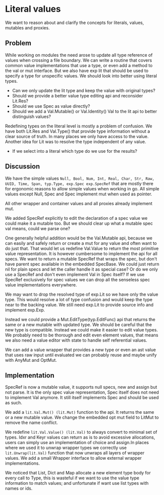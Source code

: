 Literal values
==============

We want to reason about and clarify the concepts for literals, values, mutables and proxies.

Problem
-------

While working on modules the need arose to update all type reference of values when crossing a file
boundary. We can write a routine that covers common value implementations that use a type, or even
add a method to the val or mut interface. But we also have exp lit that should be used to specify a
type for unspecific values. We should look into better using literal types.

 * Can we only update the lit type and keep the value with original types?
 * Should we provide a better value type editing api and reconsider Lit.Res?
 * Should we use Spec as value directly?
 * Should we add a Val.Mutable() or Val.Identity() Val to the lit api to better distinguish values?

Redefining types on the literal level is mostly a problem of confusion. We have both Lit.Res and
Val.Type() that provide type information without a clear source of truth. In many places we only
have access to the value. Another idea for Lit was to resolve the type independent of any value.

 * If we select into a literal which type do we use for the results?

Discussion
----------

We have the simple values `Null, Bool, Num, Int, Real, Char, Str, Raw, UUID, Time, Span, typ.Type,
exp.Spec exp.SpecRef` that are mostly there for ergonomic reasons to allow simple values when
working in go. All simple values except Null, Spec and Spec implement mut when used as pointer.

All other wrapper and container values and all proxies already implement mut.

We added SpecRef explicitly to edit the declaration of a spec value we could make it a mutable too.
But we should clear up what a mutable spec val means, could we parse one?

One generally helpful addition would be the Val.Mutable api, because we can easily and safely return
or create a mut for any value and often want to do just that. That would let us redefine Val.Value
to return the most primitive value representation. It is however cumbersome to implement the api
for all specs. We want to return a mutable SpecRef that wraps the spec, but don't have parent spec
available in the embedded SpecBase. We could just return nil for plain specs and let the caller
handle it as special case? Or do we only use a SpecRef and don't even implement Val in Spec itself?
If we use SpecRef exclusively for spec values we can drop all the senseless spec value
implementations everywhere.

We may want to drop the resolved type of exp.Lit so we have only the value type. This would resolve
a lot of type confusion and would keep the type near to the backing value. We still need exp.Lit to
provide source info and implement exp.Exp.

Instead we could provide a Mut.EditType(typ.EditFunc) api that returns the same or a new mutable
with updated type. We should be careful that the new type is compatible. Instead we could make it
easier to edit value types. We probably need to be thorough and edit even element values, that means
we also need a value editor with state to handle self referential values.

We can add a value wrapper that provides a new type or even an ast value that uses raw input until
evaluated we can probably reuse and maybe unify with AnyMut and OptMut.

Implementation
--------------

SpecRef is now a mutable value, it supports null specs, new and assign but not parse.
It is the only spec value representation, Spec itself does not need to implement Val anymore.
It still itself implements Spec and should be used as such.

We add a `lit.Val.Mut() (lit.Mut)` function to the api. It returns the same or a new mutable value.
We change the embedded opt mut field to LitMut to remove the name conflict.

We redefine `lit.Val.Value() (lit.Val)` to always convert to minimal set of types. Idxr and Keyr
values can return as is to avoid excessive allocations, users can simply use an implementation
of choice and assign.In places where we used it to unwrap wrapper types we correctly use
`lit.Unwrap(lit.Val)` function that now unwraps all layers of wrapper values. We add a small Wrapper
interface to allow external wrapper implementations.

We noticed that List, Dict and Map allocate a new element type body for every call to Type, this
is wasteful if we want to use the value type information to match values; and unfortunate if want
use list types with names or ids.
